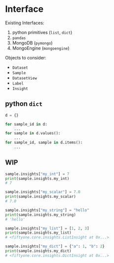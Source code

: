 # Interface

Existing Interfaces:

1. python primitives (`list`, `dict`)
2. `pandas`
3. MongoDB (`pymongo`)
4. MongoEngine (`mongoengine`)

Objects to consider:

-   `Dataset`
-   `Sample`
-   `DatasetView`
-   `Label`
-   `Insight`

## python `dict`

```python
d = {}

for sample_id in d:
    ...
for sample in d.values():
    ...
for sample_id, sample in d.items():
    ...
```

## WIP

```python
sample.insights["my_int"] = 7
print(sample.insights.my_int)
# 7

sample.insights["my_scalar"] = 7.0
print(sample.insights.my_scalar)
# 7.0

sample.insights["my_string"] = "hello"
print(sample.insights.my_string)
# 'hello'

sample.insights["my_list"] = [1, 2, 3]
print(sample.insights.my_list)
# <fiftyone.core.insights.ListInsight at 0x...>

sample.insights["my_dict"] = {"a": 1, "b": 2}
print(sample.insights.my_dict)
# <fiftyone.core.insights.DictInsight at 0x...>
```
